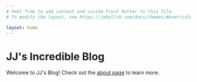 ```yaml
---
# Feel free to add content and custom Front Matter to this file.
# To modify the layout, see https://jekyllrb.com/docs/themes/#overriding-theme-defaults

layout: home
---
```


# JJ's Incredible Blog
Welcome to JJ's Blog! Check out the [about page](about/) to learn more.